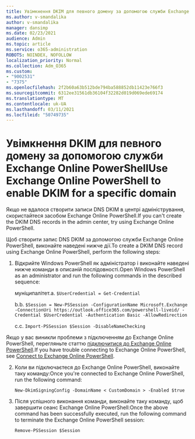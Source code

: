 ```yaml
---
title: Увімкнення DKIM для певного домену за допомогою служби Exchange Online PowerShell
ms.author: v-smandalika
author: v-smandalika
manager: dansimp
ms.date: 02/23/2021
audience: Admin
ms.topic: article
ms.service: o365-administration
ROBOTS: NOINDEX, NOFOLLOW
localization_priority: Normal
ms.collection: Adm_O365
ms.custom:
- "9002531"
- "7375"
ms.openlocfilehash: 2f2b60a63b512bde794ba588852db11423e766f3
ms.sourcegitcommit: 6312ee31561db36104f32282d019d069ede69174
ms.translationtype: MT
ms.contentlocale: uk-UA
ms.lasthandoff: 03/11/2021
ms.locfileid: "50749735"
---
```

# <a name="use-exchange-online-powershell-to-enable-dkim-for-a-specific-domain"></a><span data-ttu-id="d8a0c-102">Увімкнення DKIM для певного домену за допомогою служби Exchange Online PowerShell</span><span class="sxs-lookup"><span data-stu-id="d8a0c-102">Use Exchange Online PowerShell to enable DKIM for a specific domain</span></span>

<span data-ttu-id="d8a0c-103">Якщо не вдалося створити записи DNS DKIM в центрі адміністрування, скористайтеся засобом Exchange Online PowerShell.</span><span class="sxs-lookup"><span data-stu-id="d8a0c-103">If you can't create the DKIM DNS records in the admin center, try using Exchange Online PowerShell.</span></span> 

<span data-ttu-id="d8a0c-104">Щоб створити запис DNS DKIM за допомогою служби Exchange Online PowerShell, виконайте наведені нижче дії.</span><span class="sxs-lookup"><span data-stu-id="d8a0c-104">To create a DKIM DNS record using Exchange Online PowerShell, perform the following steps:</span></span>

1. <span data-ttu-id="d8a0c-105">Відкрийте Windows PowerShell як адміністратор і виконайте наведені нижче команди в описаній послідовності.</span><span class="sxs-lookup"><span data-stu-id="d8a0c-105">Open Windows PowerShell as an administrator and run the following commands in the described sequence:</span></span>

    <span data-ttu-id="d8a0c-106">муніципалітет.</span><span class="sxs-lookup"><span data-stu-id="d8a0c-106">a.</span></span> `$UserCredential = Get-Credential`

    <span data-ttu-id="d8a0c-107">b.</span><span class="sxs-lookup"><span data-stu-id="d8a0c-107">b.</span></span> `$Session = New-PSSession -ConfigurationName Microsoft.Exchange -ConnectionUri https://outlook.office365.com/powershell-liveid/ -Credential $UserCredential -Authentication Basic -AllowRedirection`

    <span data-ttu-id="d8a0c-108">c.</span><span class="sxs-lookup"><span data-stu-id="d8a0c-108">c.</span></span> `Import-PSSession $Session -DisableNameChecking`
    
<span data-ttu-id="d8a0c-109">Якщо у вас виникли проблеми з підключенням до Exchange Online PowerShell, перегляньте статтю [підключитися до Exchange Online PowerShell](https://docs.microsoft.com/powershell/exchange/connect-to-exchange-online-powershell).</span><span class="sxs-lookup"><span data-stu-id="d8a0c-109">If you have trouble connecting to Exchange Online PowerShell, see [Connect to Exchange Online PowerShell](https://docs.microsoft.com/powershell/exchange/connect-to-exchange-online-powershell).</span></span>

2. <span data-ttu-id="d8a0c-110">Коли ви підключаєтеся до Exchange Online PowerShell, виконайте таку команду:</span><span class="sxs-lookup"><span data-stu-id="d8a0c-110">Once you're connected to Exchange Online PowerShell, run the following command:</span></span>

    `New-DkimSigningConfig -DomainName < CustomDomain > -Enabled $true`

3. <span data-ttu-id="d8a0c-111">Після успішного виконання команди, виконайте таку команду, щоб завершити сеанс Exchange Online PowerShell:</span><span class="sxs-lookup"><span data-stu-id="d8a0c-111">Once the above command has been successfully executed, run the following command to terminate the Exchange Online PowerShell session:</span></span>

    `Remove-PSSession $Session` 



